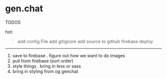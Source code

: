 # gen.chat


TODOS

hot:
> add config File
> add gitignore
> add source to github
> firebase deploy

---------
1) save to firebase
  . figure out how we want to do images
2) pull from firebase (sort order)
3) style things
  . bring in less or sass
4) bring in styling from og genchat
